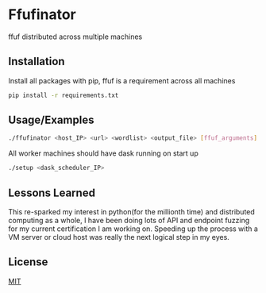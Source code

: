 
# Ffufinator

ffuf distributed across multiple machines

## Installation

Install all packages with pip, ffuf is a requirement across all machines 

```bash
pip install -r requirements.txt
```

## Usage/Examples

```bash
./ffufinator <host_IP> <url> <wordlist> <output_file> [ffuf_arguments]

```

All worker machines should have dask running on start up

```bash
./setup <dask_scheduler_IP>
```

## Lessons Learned

This re-sparked my interest in python(for the millionth time) and distributed computing as a whole, I have been doing lots of API and endpoint fuzzing for my current certification I am working on. Speeding up the process with a VM server or cloud host was really the next logical step in my eyes. 

## License

[MIT](https://choosealicense.com/licenses/mit/)
